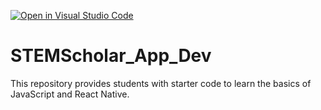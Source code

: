 [![Open in Visual Studio Code](https://classroom.github.com/assets/open-in-vscode-718a45dd9cf7e7f842a935f5ebbe5719a5e09af4491e668f4dbf3b35d5cca122.svg)](https://classroom.github.com/online_ide?assignment_repo_id=11423362&assignment_repo_type=AssignmentRepo)
# STEMScholar_App_Dev
This repository provides students with starter code to learn the basics of JavaScript and React Native. 
